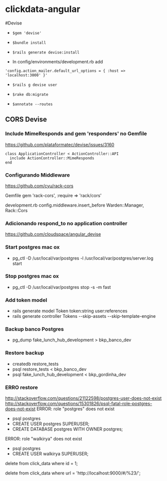 # clickdata-angular

#Devise

* ```$gem 'devise'```

* ```$bundle install```

* ```$rails generate devise:install```

* In config/environments/development.rb add

``` 'config.action_mailer.default_url_options = { :host => 'localhost:3000' }' ```

* ``` $rails g devise user ```

* ``` $rake db:migrate ```

* ``` $annotate --routes ```

## CORS Devise

### Include MimeResponds and gem 'responders' no Gemfile
https://github.com/plataformatec/devise/issues/3160

```
class ApplicationController < ActionController::API
  include ActionController::MimeResponds
end
```

### Configurando Middleware
https://github.com/cyu/rack-cors

Gemfile
gem 'rack-cors', :require => 'rack/cors'

development.rb
config.middleware.insert_before Warden::Manager, Rack::Cors

### Adicionando respond_to no application controller
https://github.com/cloudspace/angular_devise

### Start postgres mac ox
* pg_ctl -D /usr/local/var/postgres -l /usr/local/var/postgres/server.log start

### Stop postgres mac ox
* pg_ctl -D /usr/local/var/postgres stop -s -m fast

### Add token model
* rails generate model Token token:string user:references
* rails generate controller Tokens --skip-assets --skip-template-engine

### Backup banco Postgres
* pg_dump fake_lunch_hub_development > bkp_banco_dev

### Restore backup
* createdb restore_tests
* psql restore_tests < bkp_banco_dev
* psql fake_lunch_hub_development < bkp_gordinha_dev

### ERRO restore
http://stackoverflow.com/questions/21122598/postgres-user-does-not-exist
http://stackoverflow.com/questions/15301826/psql-fatal-role-postgres-does-not-exist
ERROR:  role "postgres" does not exist

* psql postgres
* CREATE USER postgres SUPERUSER;
* CREATE DATABASE postgres WITH OWNER postgres;

ERROR:  role "walkirya" does not exist
* psql postgres
* CREATE USER walkirya SUPERUSER;

delete from click_data where id = 1;

delete from click_data where url = 'http://localhost:9000/#/%23/';